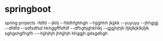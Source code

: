 # springboot
spring projects
-fdfd
--jkhj
--fddhfghhgh
--hjjghhh jkjjkk
--yuyuyy
--jhhgjgj
--dfdfd
--sdfsdfsd hkhggfffdfdf
--dfhghjghkhlkj
--gjgjhjhjh lljkjlkjklkjljlk sghgshgfhgfh
---hjjhjhjh
jhhjjhjh hhggjh
gdsgdhgh
